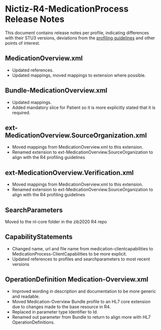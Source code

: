 # Nictiz-R4-MedicationProcess Release Notes

This document contains release notes per profile, indicating differences with their STU3 versions, deviations from the [profiling guidelines](https://informatiestandaarden.nictiz.nl/wiki/FHIR:V1.0_FHIR_Profiling_Guidelines_R4) and other points of interest.

## MedicationOverview.xml
- Updated references.
- Updated mappings, moved mappings to extension where possible.

## Bundle-MedicationOverview.xml
- Updated mappings.
- Added mandatory slice for Patient so it is more explicitly stated that it is required.

## ext-MedicationOverview.SourceOrganization.xml
- Moved mappings from MedicationOverview.xml to this extension.
- Renamed extension to ext-MedicationOverview.SourceOrganization to align with the R4 profiling guidelines

## ext-MedicationOverview.Verification.xml
- Moved mappings from MedicationOverview.xml to this extension.
- Renamed extension to ext-MedicationOverview.SourceOrganization to align with the R4 profiling guidelines

## SearchParameters
Moved to the nl-core folder in the zib2020 R4 repo

## CapabilityStatements
- Changed name, url and file name from medication-clientcapabilities to MedicationProcess-ClientCapabilities to be more explicit.
- Updated references to profiles and searchparameters to most recent versions

## OperationDefinition Medication-Overview.xml
- Improved wording in description and documentation to be more generic and readable.
- Moved Medication-Overview Bundle profile to an HL7 core extension due to changes made to the base resource in R4.
- Replaced in parameter type Identifier to Id.
- Renamed out parameter from Bundle to return to align more with HL7 OperationDefinitions.
